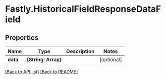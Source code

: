# Fastly.HistoricalFieldResponseDataField

## Properties

Name | Type | Description | Notes
------------ | ------------- | ------------- | -------------
**data** | **{String: Array}** |  | [optional] 


[[Back to API list]](../../README.md#endpoints) [[Back to README]](../../README.md)
